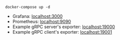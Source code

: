 ```
docker-compose up -d
```

- Grafana: [localhost:3000](http://localhost:3000/)
- Prometheus: [localhost:9090](http://localhost:9090/)
- Example gRPC server's exporter: [localhost:19000](http://localhost:19000/metrics)
- Example gRPC client's exporter: [localhost:19001](http://localhost:19001/metrics)
